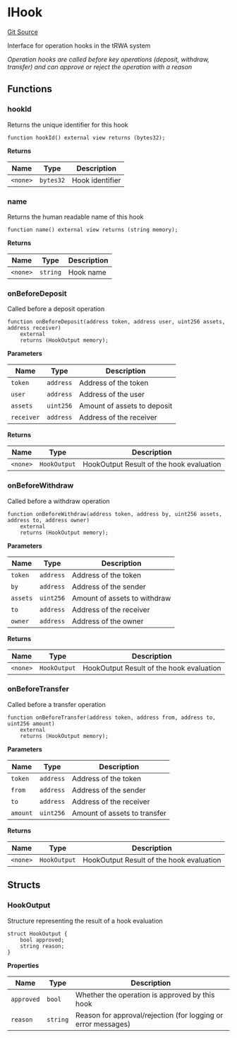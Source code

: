 # IHook
[Git Source](https://github.com/SovaNetwork/fountfi/blob/58164582109e1a7de75ddd7e30bfe628ac79d7fd/src/hooks/IHook.sol)

Interface for operation hooks in the tRWA system

*Operation hooks are called before key operations (deposit, withdraw, transfer)
and can approve or reject the operation with a reason*


## Functions
### hookId

Returns the unique identifier for this hook


```solidity
function hookId() external view returns (bytes32);
```
**Returns**

|Name|Type|Description|
|----|----|-----------|
|`<none>`|`bytes32`|Hook identifier|


### name

Returns the human readable name of this hook


```solidity
function name() external view returns (string memory);
```
**Returns**

|Name|Type|Description|
|----|----|-----------|
|`<none>`|`string`|Hook name|


### onBeforeDeposit

Called before a deposit operation


```solidity
function onBeforeDeposit(address token, address user, uint256 assets, address receiver)
    external
    returns (HookOutput memory);
```
**Parameters**

|Name|Type|Description|
|----|----|-----------|
|`token`|`address`|Address of the token|
|`user`|`address`|Address of the user|
|`assets`|`uint256`|Amount of assets to deposit|
|`receiver`|`address`|Address of the receiver|

**Returns**

|Name|Type|Description|
|----|----|-----------|
|`<none>`|`HookOutput`|HookOutput Result of the hook evaluation|


### onBeforeWithdraw

Called before a withdraw operation


```solidity
function onBeforeWithdraw(address token, address by, uint256 assets, address to, address owner)
    external
    returns (HookOutput memory);
```
**Parameters**

|Name|Type|Description|
|----|----|-----------|
|`token`|`address`|Address of the token|
|`by`|`address`|Address of the sender|
|`assets`|`uint256`|Amount of assets to withdraw|
|`to`|`address`|Address of the receiver|
|`owner`|`address`|Address of the owner|

**Returns**

|Name|Type|Description|
|----|----|-----------|
|`<none>`|`HookOutput`|HookOutput Result of the hook evaluation|


### onBeforeTransfer

Called before a transfer operation


```solidity
function onBeforeTransfer(address token, address from, address to, uint256 amount)
    external
    returns (HookOutput memory);
```
**Parameters**

|Name|Type|Description|
|----|----|-----------|
|`token`|`address`|Address of the token|
|`from`|`address`|Address of the sender|
|`to`|`address`|Address of the receiver|
|`amount`|`uint256`|Amount of assets to transfer|

**Returns**

|Name|Type|Description|
|----|----|-----------|
|`<none>`|`HookOutput`|HookOutput Result of the hook evaluation|


## Structs
### HookOutput
Structure representing the result of a hook evaluation


```solidity
struct HookOutput {
    bool approved;
    string reason;
}
```

**Properties**

|Name|Type|Description|
|----|----|-----------|
|`approved`|`bool`|Whether the operation is approved by this hook|
|`reason`|`string`|Reason for approval/rejection (for logging or error messages)|

